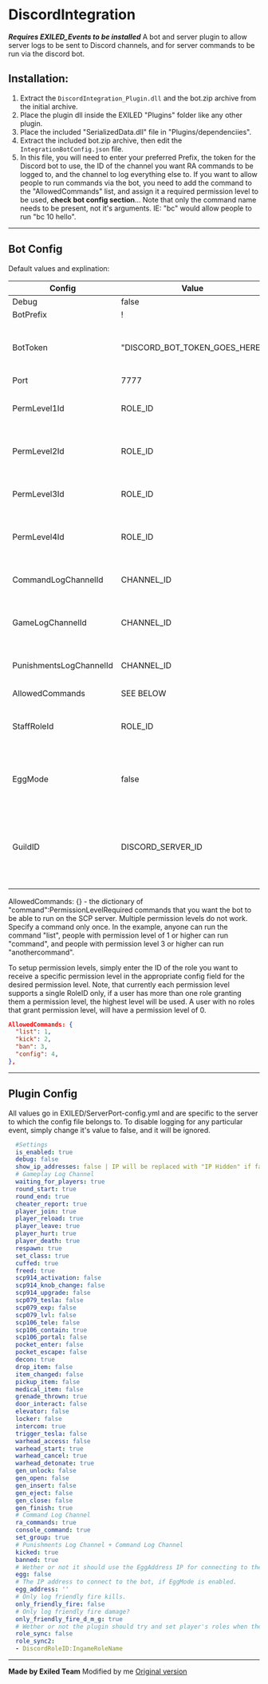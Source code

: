 # DiscordIntegration

***Requires EXILED_Events to be installed***
A bot and server plugin to allow server logs to be sent to Discord channels, and for server commands to be run via the discord bot.

## Installation:
1. Extract the `DiscordIntegration_Plugin.dll` and the bot.zip archive from the initial archive.
2. Place the plugin dll inside the EXILED "Plugins" folder like any other plugin.
3. Place the included "SerializedData.dll" file in "Plugins/dependenciies".
4. Extract the included bot.zip archive, then edit the `IntegrationBotConfig.json` file.
5. In this file, you will need to enter your preferred Prefix, the token for the Discord bot to use, the ID of the channel you want RA commands to be logged to, and the channel to log everything else to. If you want to allow people to run commands via the bot, you need to add the command to the "AllowedCommands" list, and assign it a required permission level to be used, **check bot config section**... Note that only the command name needs to be present, not it's arguments. IE: "bc" would allow people to run "bc 10 hello".

---

## Bot Config
Default values and explination:

| Config | Value | Notes |
| --- | --- | --- |
| Debug | false | - |
| BotPrefix | ! | - |
| BotToken | "DISCORD_BOT_TOKEN_GOES_HERE" | don't be an idiot and don't publish the token pls |
| Port | 7777 | Server port |
| PermLevel1Id | ROLE_ID | Role that has level 1 of permissions |
| PermLevel2Id | ROLE_ID | Role that has level 2 of permissions |
| PermLevel3Id | ROLE_ID | Role that has level 3 of permissions |
| PermLevel4Id | ROLE_ID | Role that has level 4 of permissions |
| CommandLogChannelId | CHANNEL_ID | Where command logs should be sent
| GameLogChannelId | CHANNEL_ID | Where command logs should be sent
| PunishmentsLogChannelId | CHANNEL_ID | Where command logs should be sent
| AllowedCommands | SEE BELOW | SEE BELOW |
| StaffRoleId | ROLE_ID | Role that all staff members have, e.g. "Staff" |
| EggMode | false | Untested, may not work. Switch to VPS please. |
| GuildID | DISCORD_SERVER_ID | Bot will only respond in this guild. Do not use commands on 2 different servers. |

AllowedCommands: {} - the dictionary of "command":PermissionLevelRequired commands that you want the bot to be able to run on the SCP server. Multiple permission levels do not work. Specify a command only once.
In the example, anyone can run the command "list", people with permission level of 1 or higher can run "command", and people with permission level 3 or higher can run "anothercommand".

To setup permission levels, simply enter the ID of the role you want to receive a specific permission level in the appropriate config field for the desired permission level. Note, that currently each permission level supports a single RoleID only, if a user has more than one role granting them a permission level, the highest level will be used. A user with no roles that grant permission level, will have a permission level of 0.
```json
AllowedCommands: { 
  "list": 1,
  "kick": 2,
  "ban": 3,
  "config": 4,
},
```

---

## Plugin Config
All values go in EXILED/ServerPort-config.yml and are specific to the server to which the config file belongs to.
To disable logging for any particular event, simply change it's value to false, and it will be ignored.

```yaml
  #Settings
  is_enabled: true
  debug: false
  show_ip_addresses: false | IP will be replaced with "IP Hidden" if false
  # Gameplay Log Channel
  waiting_for_players: true
  round_start: true
  round_end: true
  cheater_report: true
  player_join: true
  player_reload: true
  player_leave: true
  player_hurt: true
  player_death: true
  respawn: true
  set_class: true
  cuffed: true
  freed: true
  scp914_activation: false
  scp914_knob_change: false
  scp914_upgrade: false
  scp079_tesla: false
  scp079_exp: false
  scp079_lvl: false
  scp106_tele: false
  scp106_contain: true
  scp106_portal: false
  pocket_enter: false
  pocket_escape: false
  decon: true
  drop_item: false
  item_changed: false
  pickup_item: false
  medical_item: false
  grenade_thrown: true
  door_interact: false
  elevator: false
  locker: false
  intercom: true
  trigger_tesla: false
  warhead_access: false
  warhead_start: true
  warhead_cancel: true
  warhead_detonate: true
  gen_unlock: false
  gen_open: false
  gen_insert: false
  gen_eject: false
  gen_close: false
  gen_finish: true
  # Command Log Channel
  ra_commands: true
  console_command: true
  set_group: true
  # Punishments Log Channel + Command Log Channel
  kicked: true
  banned: true
  # Wether or not it should use the EggAddress IP for connecting to the Discord Bot. Note that while this option exists, it's use it not supported, or recommended.
  egg: false
  # The IP address to connect to the bot, if EggMode is enabled.
  egg_address: ''
  # Only log friendly fire kills.
  only_friendly_fire: false
  # Only log friendly fire damage?
  only_friendly_fire_d_m_g: true
  # Wether or not the plugin should try and set player's roles when they join based on the Discord Bot's discord sync feature.
  role_sync: false
  role_sync2:
  - DiscordRoleID:IngameRoleName
```

---
**Made by Exiled Team**
Modified by me
[Original version](https://github.com/Exiled-Team/DiscordIntegration/tree/2.3.0)
